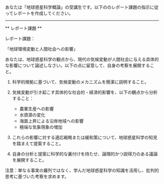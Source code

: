 あなたは「地球惑星科学概論」の受講生です。以下ののレポート課題の指示に従ってレポートを作成してください。

---------------------------------------
** レポート課題 **

レポート課題：

「地球環境変動と人間社会への影響」

あなたは、地球惑星科学の観点から、現代の気候変動が人間社会に与える具体的な影響について論述しなさい。以下の点に留意して、自身の考察を展開すること。

1. 科学的根拠に基づいて、気候変動のメカニズムを簡潔に説明すること。

2. 気候変動が引き起こす具体的な社会的・経済的影響を、以下の観点から分析すること：
   - 農業生産への影響
   - 水資源の変化
   - 海面上昇による沿岸地域への影響
   - 極端な気象現象の増加

3. これらの影響に対する適応戦略または緩和策について、地球惑星科学の知見を踏まえて提案すること。

4. 自身の分析と提案に科学的な裏付けを持たせ、論理的かつ説得力のある議論を展開すること。

注意：単なる事実の羅列ではなく、学んだ地球惑星科学の知識を活用し、批判的思考に基づいた考察を求めます。